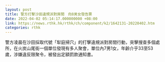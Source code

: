 ```yaml
---
layout: post
title: 警方打擊沙田違規派對房間　向8男女發告票
date: 2022-04-02 05:14:17.000000000 +08:00
link: https://news.rthk.hk/rthk/ch/component/k2/1642131-20220402.htm
categories: rthk
---
```


警方凌晨在沙田採取代號「犁庭掃穴」的打擊違規派對房間行動，突擊搜查多個處所，在火炭山尾街一個單位發現有多人聚會，單位內7男1女，年齡介乎33至53歲，涉嫌違反限聚令，被發出定額罰款通知書。
